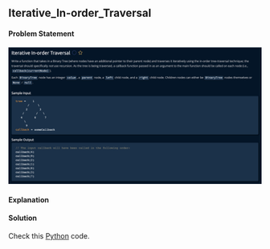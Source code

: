 ## Iterative_In-order_Traversal

#### Problem Statement


![alt text](Iterative_In-order_Traversal.png "Iterative_In-order_Traversal")



#### Explanation



#### Solution

Check this [Python](../python/Iterative_In-order_Traversal.py) code.


